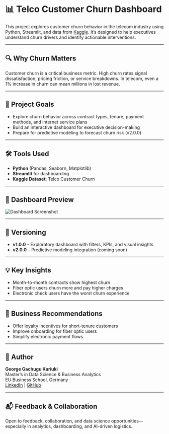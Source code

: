# 📊 Telco Customer Churn Dashboard

This project explores customer churn behavior in the telecom industry using Python, Streamlit, and data from [Kaggle](https://www.kaggle.com/datasets/blastchar/telco-customer-churn). It’s designed to help executives understand churn drivers and identify actionable interventions.

---

## 🔍 Why Churn Matters

Customer churn is a critical business metric. High churn rates signal dissatisfaction, pricing friction, or service breakdowns. In telecom, even a 1% increase in churn can mean millions in lost revenue.

---

## 🎯 Project Goals

- Explore churn behavior across contract types, tenure, payment methods, and internet service plans
- Build an interactive dashboard for executive decision-making
- Prepare for predictive modeling to forecast churn risk (v2.0.0)

---

## 🛠️ Tools Used

- **Python** (Pandas, Seaborn, Matplotlib)
- **Streamlit** for dashboarding
- **Kaggle Dataset**: Telco Customer Churn

---

## 📸 Dashboard Preview

![Dashboard Screenshot](images/dashboard_preview.png) <!-- Add this if you include screenshots -->

---

## 🚀 Versioning

- **v1.0.0** – Exploratory dashboard with filters, KPIs, and visual insights
- **v2.0.0** – Predictive modeling integration (coming soon)

---

## 💡 Key Insights

- Month-to-month contracts show highest churn
- Fiber optic users churn more and pay higher charges
- Electronic check users have the worst churn experience

---

## 📌 Business Recommendations

- Offer loyalty incentives for short-tenure customers
- Improve onboarding for fiber optic users
- Simplify electronic payment flows

---

## 👤 Author

**George Gachugu Kariuki**  
Master’s in Data Science & Business Analytics  
EU Business School, Germany  
[LinkedIn](https://www.linkedin.com/in/georgekariuki) | [GitHub](https://github.com/yourusername)

---

## 📬 Feedback & Collaboration

Open to feedback, collaboration, and data science opportunities—especially in analytics, dashboarding, and AI-driven logistics.

